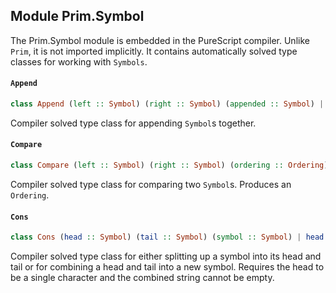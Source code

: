 ## Module Prim.Symbol

The Prim.Symbol module is embedded in the PureScript compiler. Unlike `Prim`, it is not imported implicitly. It contains automatically solved type classes for working with `Symbols`.
#### `Append`

``` purescript
class Append (left :: Symbol) (right :: Symbol) (appended :: Symbol) | left right -> appended, right appended -> left, appended left -> right
```

Compiler solved type class for appending `Symbol`s together.

#### `Compare`

``` purescript
class Compare (left :: Symbol) (right :: Symbol) (ordering :: Ordering) | left right -> ordering
```

Compiler solved type class for comparing two `Symbol`s.
Produces an `Ordering`.

#### `Cons`

``` purescript
class Cons (head :: Symbol) (tail :: Symbol) (symbol :: Symbol) | head tail -> symbol, symbol -> head tail
```

Compiler solved type class for either splitting up a symbol into its
head and tail or for combining a head and tail into a new symbol.
Requires the head to be a single character and the combined string
cannot be empty.


